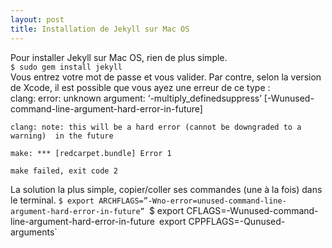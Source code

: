 ```yaml
---
layout: post
title: Installation de Jekyll sur Mac OS
---
```


Pour installer Jekyll sur Mac OS, rien de plus simple.		
`$ sudo gem install jekyll`			
Vous entrez votre mot de passe et vous valider. Par contre, selon la version de Xcode, il est possible que vous ayez une erreur de ce type :			
	clang: error: unknown argument: ‘-multiply_definedsuppress’ [-Wunused-		command-line-argument-hard-error-in-future]
	
	clang: note: this will be a hard error (cannot be downgraded to a warning) 	in the future
	
	make: *** [redcarpet.bundle] Error 1
	
	make failed, exit code 2		
La solution la plus simple, copier/coller ses commandes (une à la fois) dans le terminal.
`$ export ARCHFLAGS=”-Wno-error=unused-command-line-argument-hard-error-in-future”
`$ export CFLAGS=-Wunused-command-line-argument-hard-error-in-future`
`export CPPFLAGS=-Qunused-arguments`